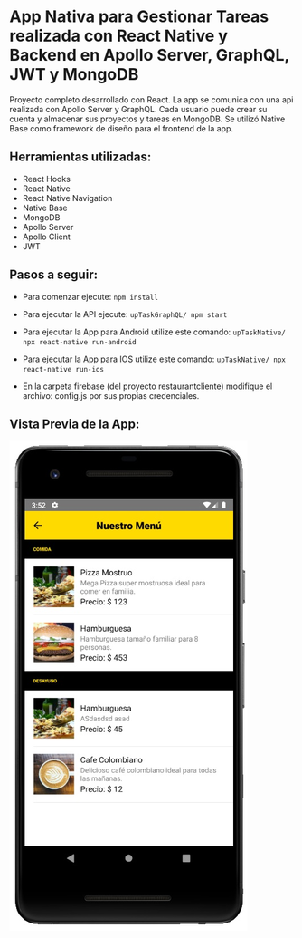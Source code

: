 # App Nativa para Gestionar Tareas realizada con React Native y Backend en Apollo Server, GraphQL, JWT y MongoDB

Proyecto completo desarrollado con React. La app se comunica con una api realizada con Apollo Server y GraphQL. Cada usuario puede crear su cuenta y almacenar sus proyectos y tareas en MongoDB. Se utilizó Native Base como framework de diseño para el frontend de la app.

## Herramientas utilizadas:
- React Hooks
- React Native
- React Native Navigation
- Native Base
- MongoDB
- Apollo Server
- Apollo Client
- JWT

## Pasos a seguir:

- Para comenzar ejecute:
`npm install`

- Para ejecutar la API ejecute:
`upTaskGraphQL/ npm start`

- Para ejecutar la App para Android utilize este comando:
`upTaskNative/ npx react-native run-android`

- Para ejecutar la App para IOS utilize este comando:
`upTaskNative/ npx react-native run-ios`

- En la carpeta firebase (del proyecto restaurantcliente) modifique el archivo: config.js por sus propias credenciales.

## Vista Previa de la App:

![Demo Final](screenshots/demo-app.jpg)